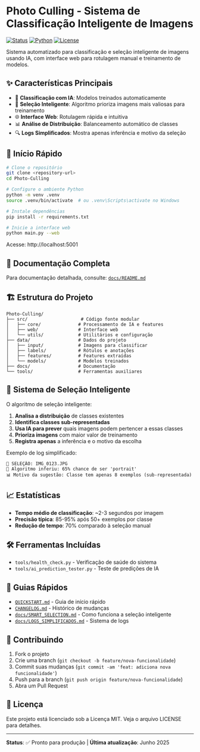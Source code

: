 # Photo Culling - Sistema de Classificação Inteligente de Imagens

[![Status](https://img.shields.io/badge/status-production--ready-green.svg)]()
[![Python](https://img.shields.io/badge/python-3.8%2B-blue.svg)]()
[![License](https://img.shields.io/badge/license-MIT-blue.svg)]()

Sistema automatizado para classificação e seleção inteligente de imagens usando IA, com interface web para rotulagem manual e treinamento de modelos.

## ✨ Características Principais

- 🤖 **Classificação com IA**: Modelos treinados automaticamente
- 🎯 **Seleção Inteligente**: Algoritmo prioriza imagens mais valiosas para treinamento
- 🌐 **Interface Web**: Rotulagem rápida e intuitiva
- 📊 **Análise de Distribuição**: Balanceamento automático de classes
- 🔍 **Logs Simplificados**: Mostra apenas inferência e motivo da seleção

## 🚀 Início Rápido

```bash
# Clone o repositório
git clone <repository-url>
cd Photo-Culling

# Configure o ambiente Python
python -m venv .venv
source .venv/bin/activate  # ou .venv\Scripts\activate no Windows

# Instale dependências
pip install -r requirements.txt

# Inicie a interface web
python main.py --web
```

Acesse: http://localhost:5001

## 📖 Documentação Completa

Para documentação detalhada, consulte: [`docs/README.md`](docs/README.md)

## 🏗️ Estrutura do Projeto

```
Photo-Culling/
├── src/                    # Código fonte modular
│   ├── core/              # Processamento de IA e features
│   ├── web/               # Interface web
│   └── utils/             # Utilitários e configuração
├── data/                  # Dados do projeto
│   ├── input/             # Imagens para classificar
│   ├── labels/            # Rótulos e anotações
│   ├── features/          # Features extraídas
│   └── models/            # Modelos treinados
├── docs/                  # Documentação
└── tools/                 # Ferramentas auxiliares
```

## 🤖 Sistema de Seleção Inteligente

O algoritmo de seleção inteligente:

1. **Analisa a distribuição** de classes existentes
2. **Identifica classes sub-representadas** 
3. **Usa IA para prever** quais imagens podem pertencer a essas classes
4. **Prioriza imagens** com maior valor de treinamento
5. **Registra apenas** a inferência e o motivo da escolha

Exemplo de log simplificado:
```
🎯 SELEÇÃO: IMG_0123.JPG
🤖 Algoritmo inferiu: 65% chance de ser 'portrait'
📊 Motivo da sugestão: Classe tem apenas 8 exemplos (sub-representada)
```

## 📈 Estatísticas

- **Tempo médio de classificação**: ~2-3 segundos por imagem
- **Precisão típica**: 85-95% após 50+ exemplos por classe
- **Redução de tempo**: 70% comparado à seleção manual

## 🛠️ Ferramentas Incluídas

- `tools/health_check.py` - Verificação de saúde do sistema
- `tools/ai_prediction_tester.py` - Teste de predições de IA

## 📝 Guias Rápidos

- [`QUICKSTART.md`](QUICKSTART.md) - Guia de início rápido
- [`CHANGELOG.md`](CHANGELOG.md) - Histórico de mudanças
- [`docs/SMART_SELECTION.md`](docs/SMART_SELECTION.md) - Como funciona a seleção inteligente
- [`docs/LOGS_SIMPLIFICADOS.md`](docs/LOGS_SIMPLIFICADOS.md) - Sistema de logs

## 🤝 Contribuindo

1. Fork o projeto
2. Crie uma branch (`git checkout -b feature/nova-funcionalidade`)
3. Commit suas mudanças (`git commit -am 'feat: adiciona nova funcionalidade'`)
4. Push para a branch (`git push origin feature/nova-funcionalidade`)
5. Abra um Pull Request

## 📄 Licença

Este projeto está licenciado sob a Licença MIT. Veja o arquivo LICENSE para detalhes.

---

**Status**: ✅ Pronto para produção | **Última atualização**: Junho 2025
